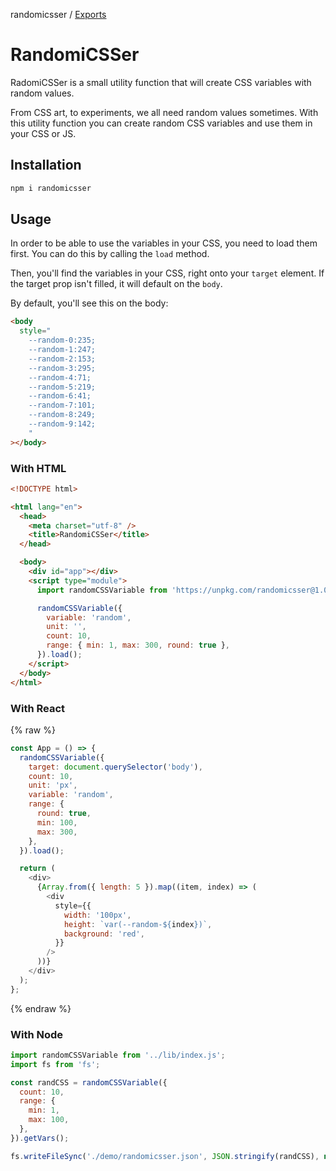 randomicsser / [Exports](modules.md)

# RandomiCSSer

RadomiCSSer is a small utility function that will create CSS variables with random values.

From CSS art, to experiments, we all need random values sometimes. With this utility function you can create random CSS variables and use them in your CSS or JS.

## Installation

```bash
npm i randomicsser
```

## Usage

In order to be able to use the variables in your CSS, you need to load them first. You can do this by calling the `load` method.

Then, you'll find the variables in your CSS, right onto your `target` element.
If the target prop isn't filled, it will default on the `body`.

By default, you'll see this on the body:

```html
<body
  style="
    --random-0:235;
    --random-1:247;
    --random-2:153;
    --random-3:295;
    --random-4:71;
    --random-5:219;
    --random-6:41;
    --random-7:101;
    --random-8:249;
    --random-9:142;
    "
></body>
```

### With HTML

```html
<!DOCTYPE html>

<html lang="en">
  <head>
    <meta charset="utf-8" />
    <title>RandomiCSSer</title>
  </head>

  <body>
    <div id="app"></div>
    <script type="module">
      import randomCSSVariable from 'https://unpkg.com/randomicsser@1.0.4';

      randomCSSVariable({
        variable: 'random',
        unit: '',
        count: 10,
        range: { min: 1, max: 300, round: true },
      }).load();
    </script>
  </body>
</html>
```

### With React

{% raw %}

```js
const App = () => {
  randomCSSVariable({
    target: document.querySelector('body'),
    count: 10,
    unit: 'px',
    variable: 'random',
    range: {
      round: true,
      min: 100,
      max: 300,
    },
  }).load();

  return (
    <div>
      {Array.from({ length: 5 }).map((item, index) => (
        <div
          style={{
            width: '100px',
            height: `var(--random-${index})`,
            background: 'red',
          }}
        />
      ))}
    </div>
  );
};
```

{% endraw %}

### With Node

```js
import randomCSSVariable from '../lib/index.js';
import fs from 'fs';

const randCSS = randomCSSVariable({
  count: 10,
  range: {
    min: 1,
    max: 100,
  },
}).getVars();

fs.writeFileSync('./demo/randomicsser.json', JSON.stringify(randCSS), null, 2);
```
